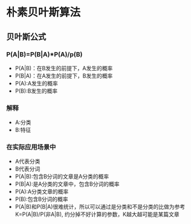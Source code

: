 # 朴素贝叶斯算法
## 贝叶斯公式
### P(A|B)=P(B|A)*P(A)/p(B)
* P(A|B)：在B发生的前提下，A发生的概率
* P(B|A)：在A发生的前提下，B发生的概率
* P(A):A发生的概率
* P(B):B发生的概率
### 解释
* A:分类
* B:特征
### 在实际应用场景中
* A代表分类
* B代表分词
* P(A|B):包含B分词的文章是A分类的概率
* P(B|A):是A分类的文章中，包含B分词的概率
* P(A):A分类文章的概率
* P(B):包含B分词的概率
* P(A|B)和P(B|A)很难统计，所以可以通过是分类和不是分类的比做为参考K=P(A|B)/P(非A|B),
约分掉不好计算的参数，K越大越可能是某篇文章